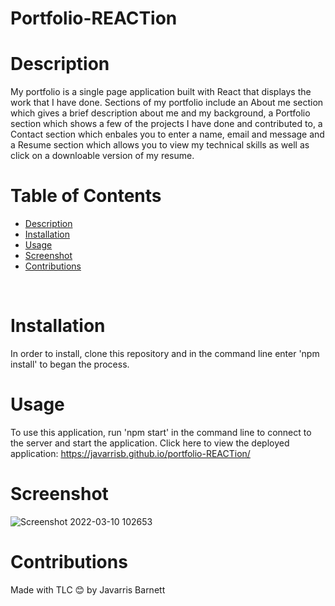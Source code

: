 # Portfolio-REACTion

# Description
 My portfolio is a single page application built with React that displays the work that I have done. Sections of my portfolio include an About me section which gives a brief description about me and my background, a Portfolio section which shows a few of the projects I have done and contributed to, a Contact section which enbales you to enter a name, email and message and a Resume section which allows you to view my technical skills as well as click on a downloable version of my resume. 


# Table of Contents

  - [Description](#description)
  - [Installation](#installation)
  - [Usage](#usage)
  - [Screenshot](#screenshot)
  - [Contributions](#contributions)
  <br />
  
  # Installation
  
  In order to install, clone this repository and in the command line enter 'npm install' to began the process.
  
  # Usage 
  
  To use this application, run 'npm start' in the command line to connect to the server and start the application.
  Click here to view the deployed application: https://javarrisb.github.io/portfolio-REACTion/
  
 # Screenshot 
 
 ![Screenshot 2022-03-10 102653](https://user-images.githubusercontent.com/89273544/157695006-ae7e90d5-9e14-49ba-80bb-572e47fd2a76.png)

 
  # Contributions
 
 Made with TLC 😊 by Javarris Barnett
